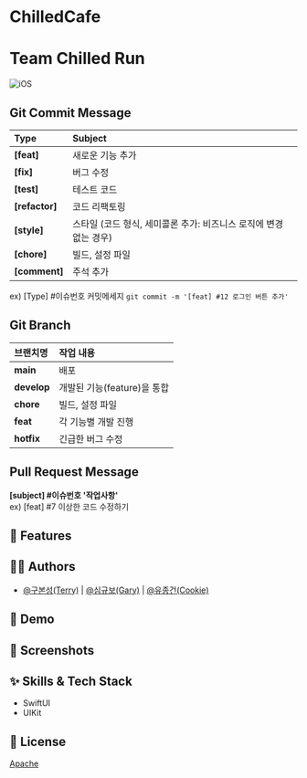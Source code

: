 # ChilledCafe

# Team Chilled Run

![iOS](https://img.shields.io/badge/Swift-iOS-51a9e8?logo=Swift)


## Git Commit Message
|Type|Subject|
|:---|:---|
|**[feat]**|새로운 기능 추가|
|**[fix]**|버그 수정|
|**[test]**|테스트 코드|
|**[refactor]**|코드 리팩토링| 
|**[style]**|스타일 (코드 형식, 세미콜론 추가: 비즈니스 로직에 변경 없는 경우)|
|**[chore]**|빌드, 설정 파일|
|**[comment]**|주석 추가|

ex) [Type] #이슈번호 커밋메세지 `git commit -m '[feat] #12 로그인 버튼 추가'`


## Git Branch
|브랜치명|작업 내용|
|:---|:---|
|**main**|배포|
|**develop**|개발된 기능(feature)을 통합|
|**chore**|빌드, 설정 파일|
|**feat**|각 기능별 개발 진행|
|**hotfix**|긴급한 버그 수정|

## Pull Request Message
**[subject] #이슈번호 '작업사항'**  
ex) [feat] #7 이상한 코드 수정하기

## :pushpin: Features


## :technologist: Authors
- [@구본성(Terry)](https://github.com/terry-koo) | [@심규보(Gary)](https://github.com/Anti9uA) | [@유종건(Cookie)](https://github.com/mycookie1)

## :triangular_flag_on_post: Demo

## :green_heart: Screenshots

## :sparkles: Skills & Tech Stack
- SwiftUI
- UIKit

## :lock_with_ink_pen: License
[Apache](https://choosealicense.com/licenses/Apache/)
